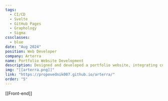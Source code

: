 ```yaml
---
tags:
  - CI/CD
  - Svelte
  - GitHub Pages
  - Graphology
  - Sigma
cssclasses:
  - blue
date: "Aug 2024"
position: Web Developer
company: Arterra
name: Portfolio Website Development
description: Designed and developed a portfolio website, integrating continuous integration/continuous deployment (CI/CD) pipelines for seamless updates via GitHub Pages. Utilized Obsidian vault data to create an interactive front-end that visualizes my professional journey using graphology and sigma libraries.
img: "[[arterra.png]]"
link: "https://propovednik007.github.io/arterra/"
order: "5"
---
```



[[Front-end]]

